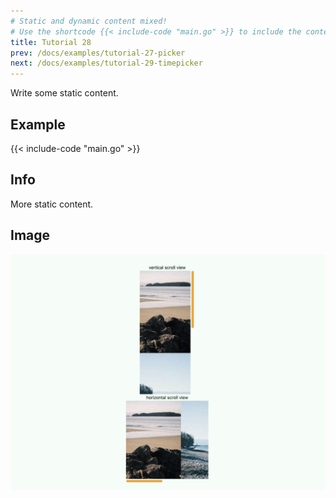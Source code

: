 ```yaml
---
# Static and dynamic content mixed!
# Use the shortcode {{< include-code "main.go" >}} to include the content of the file as a go-code block.
title: Tutorial 28
prev: /docs/examples/tutorial-27-picker
next: /docs/examples/tutorial-29-timepicker
---
```


Write some static content.

## Example
{{< include-code "main.go" >}}

## Info
More static content.

## Image
![](screenshot-01.png)
